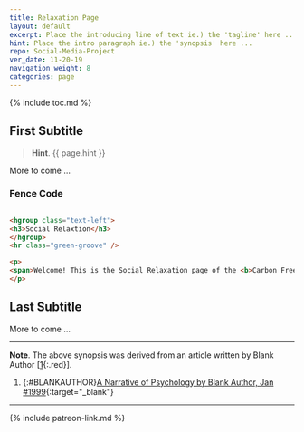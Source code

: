 ```yaml
---
title: Relaxation Page
layout: default
excerpt: Place the introducing line of text ie.) the 'tagline' here ...
hint: Place the intro paragraph ie.) the 'synopsis' here ...
repo: Social-Media-Project
ver_date: 11-20-19
navigation_weight: 8
categories: page
---
```

{% include toc.md %}

## First Subtitle

> **Hint**. {{ page.hint }}

More to come ...

### Fence Code 

```html

<hgroup class="text-left">
<h3>Social Relaxtion</h3>
</hgroup>
<hr class="green-groove" />

<p>
<span>Welcome! This is the Social Relaxation page of the <b>Carbon Free Footprint</b> project.</span>
</p>

```

## Last Subtitle

More to come ...

***

**Note**. The above synopsis was derived from an article written by Blank Author [[1](#BLANKAUTHOR){:.red}].

1. {:#BLANKAUTHOR}[A Narrative of Psychology by Blank Author, Jan #1999](http://cowles.yale.edu/sites/default/files/files/pub/d20/d2069.pdf){:target="_blank"}

***

{% include patreon-link.md %}
